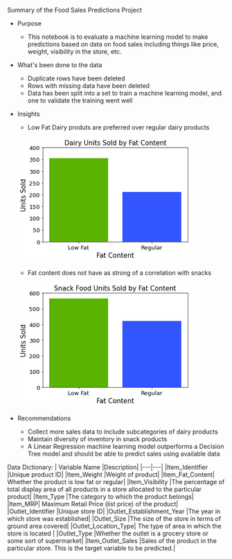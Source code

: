 Summary of the Food Sales Predictions Project
* Purpose
  * This notebook is to evaluate a machine learning model to make predictions based on data on food sales including things like price, weight, visibility in the store, etc.
* What's been done to the data
  * Duplicate rows have been deleted
  * Rows with missing data have been deleted
  * Data has been split into a set to train a machine learning model, and one to validate the training went well
* Insights
  * Low Fat Dairy produts are preferred over regular dairy products

  ![Dairy](https://github.com/alexander-billings/food-sales-predictions/blob/master/visualizations/dairy_sales_by_fat.png?raw=true)
  * Fat content does not have as strong of a correlation with snacks

  ![Snacks](https://github.com/alexander-billings/food-sales-predictions/blob/master/visualizations/snack_sales_by_fat.png?raw=true)
* Recommendations
  * Collect more sales data to include subcategories of dairy products
  * Maintain diversity of inventory in snack products
  * A Linear Regression machine learning model outperforms a Decision Tree model and should be able to predict sales using available data

Data Dictionary:
| Variable Name	|Description|
|---|---|
|Item_Identifier	|Unique product ID|
|Item_Weight	|Weight of product|
|Item_Fat_Content|	Whether the product is low fat or regular|
|Item_Visibility	|The percentage of total display area of all products in a store allocated to the particular product|
|Item_Type	|The category to which the product belongs|
|Item_MRP|	Maximum Retail Price (list price) of the product|
|Outlet_Identifier	|Unique store ID|
|Outlet_Establishment_Year	|The year in which store was established|
|Outlet_Size	|The size of the store in terms of ground area covered|
|Outlet_Location_Type|	The type of area in which the store is located |
|Outlet_Type	|Whether the outlet is a grocery store or some sort of supermarket|
|Item_Outlet_Sales	|Sales of the product in the particular store. This is the target variable to be predicted.|